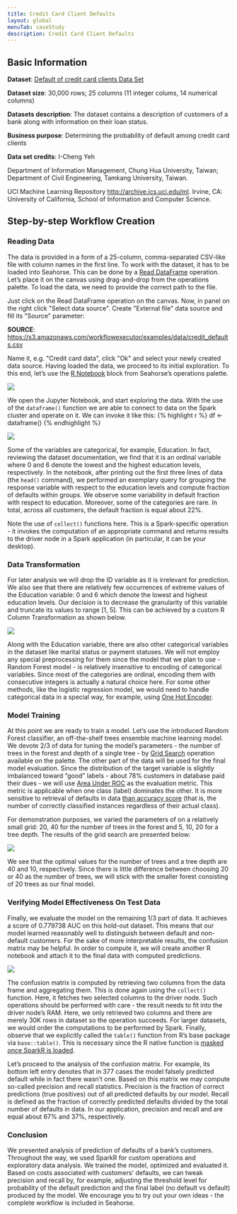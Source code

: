 ```yaml
---
title: Credit Card Client Defaults
layout: global
menuTab: caseStudy
description: Credit Card Client Defaults
---
```


## Basic Information

**Dataset**: <a target="_blank" href="http://archive.ics.uci.edu/ml/datasets/default+of+credit+card+clients">Default of credit card clients Data Set</a>

**Dataset size**: 30,000 rows; 25 columns (11 integer colums, 14 numerical columns)

**Datasets description**: The dataset contains a description of customers of a bank along with information on their loan status.

**Business purpose**: Determining the probability of default among credit card clients

**Data set credits**: I-Cheng Yeh

Department of Information Management, Chung Hua University, Taiwan;
Department of Civil Engineering, Tamkang University, Taiwan.


UCI Machine Learning Repository <http://archive.ics.uci.edu/ml>. Irvine, CA: University of California, School of Information and Computer Science.

## Step-by-step Workflow Creation

### Reading Data

The data is provided in a form of a 25-column, comma-separated CSV-like file with column names in the first line.
To work with the dataset, it has to be loaded into Seahorse. This can be done by a
[Read DataFrame](../operations/read_dataframe.html) operation.
Let’s place it on the canvas using drag-and-drop from the operations palette.
To load the data, we need to provide the correct path to the file.

Just click on the Read DataFrame operation on the canvas. Now, in panel on the right click "Select data source".
Create "External file" data source and fill its "Source" parameter:

**SOURCE**: <a target="_blank" href="https://s3.amazonaws.com/workflowexecutor/examples/data/credit_defaults.csv">https://s3.amazonaws.com/workflowexecutor/examples/data/credit_defaults.csv</a>

Name it, e.g. "Credit card data", click "Ok" and select your newly created data source.
Having loaded the data, we proceed to its initial exploration.
To this end, let’s use the [R Notebook](../operations/r_notebook.html) block from Seahorse’s operations palette.

<img class="bordered-image centered-image img-responsive spacer" src="../img/usecases/credit_defaults/r_notebook_block.png">

We open the Jupyter Notebook, and start exploring the data. With the use of the `dataframe()` function we are able to connect
to data on the Spark cluster and operate on it. We can invoke it like this:
{% highlight r %}
df <- dataframe()
{% endhighlight %}

<img class="bordered-image centered-image img-responsive spacer" src="../img/usecases/credit_defaults/r_notebook_inside.png">

Some of the variables are categorical, for example, Education. In fact, reviewing the dataset documentation, we find that it is
an ordinal variable where 0 and 6 denote the lowest and the highest education levels, respectively. In the notebook, after printing
out the first three lines of data (the `head()` command), we performed an exemplary query for grouping the response variable with respect
to the education levels and compute fraction of defaults within groups. We observe some variability in default fraction with respect
to education. Moreover, some of the categories are rare. In total, across all customers, the default fraction is equal about 22%.

Note the use of `collect()` functions here. This is a Spark-specific operation - it invokes the computation of an appropriate command
and returns results to the driver node in a Spark application (in particular, it can be your desktop).

### Data Transformation

For later analysis we will drop the ID variable as it is irrelevant for prediction. We also see that there are relatively few occurrences
of extreme values of the Education variable: 0 and 6 which denote the lowest and highest education levels. Our decision is to decrease
the granularity of this variable and truncate its values to range [1, 5]. This can be achieved by a custom R Column Transformation as shown below.

<img class="bordered-image centered-image img-responsive spacer" src="../img/usecases/credit_defaults/r_coltrans_code.png">

Along with the Education variable, there are also other categorical variables in the dataset like marital status or payment statuses.
We will not employ any special preprocessing for them since the model that we plan to use - Random Forest model - is relatively insensitive
to encoding of categorical variables. Since most of the categories are ordinal, encoding them with consecutive integers is actually
a natural choice here. For some other methods, like the logistic regression model, we would need to handle categorical data in a special way,
for example, using [One Hot Encoder](../operations/one_hot_encoder.html).

### Model Training

At this point we are ready to train a model. Let’s use the introduced Random Forest classifier, an off-the-shelf trees ensemble machine learning model.
We devote 2/3 of data for tuning the model’s parameters - the number of trees in the forest and depth of a single tree - by
[Grid Search](../operations/grid_search.html) operation available on the palette. The other part of the data will be used for the final model
evaluation. Since the distribution of the target variable is slightly imbalanced toward “good” labels - about 78% customers in database paid
their dues - we will use [Area Under ROC](https://en.wikipedia.org/wiki/Receiver_operating_characteristic#Area_under_the_curve)
as the evaluation metric. This metric is applicable when one class (label) dominates the other.
It is more sensitive to retrieval of defaults in data [than accuracy score](https://www.quora.com/Why-is-it-that-I-get-a-better-accuracy-score-when-using-unbalanced-classes-with-a-Random-Forest-classifier)
(that is, the number of correctly classified instances regardless of their actual class).

For demonstration purposes, we varied the parameters of on a relatively small grid: 20, 40 for the number of trees in the forest
and 5, 10, 20 for a tree depth. The results of the grid search are presented below:

<img class="bordered-image centered-image img-responsive spacer" src="../img/usecases/credit_defaults/grid_search_results.png">

We see that the optimal values for the number of trees and a tree depth are 40 and 10, respectively. Since there is little difference
between choosing 20 or 40 as the number of trees, we will stick with the smaller forest consisting of 20 trees as our final model.

### Verifying Model Effectiveness On Test Data

Finally, we evaluate the model on the remaining 1/3 part of data. It achieves a score of 0.779738 AUC on this hold-out dataset.
This means that our model learned reasonably well to distinguish between default and non-default customers. For the sake of more interpretable results,
the confusion matrix may be helpful. In order to compute it, we will create another R notebook and attach it to the final data with computed predictions.

<img class="bordered-image centered-image img-responsive spacer" src="../img/usecases/credit_defaults/confusion_matrix_notebook.png">

The confusion matrix is computed by retrieving two columns from the data frame and aggregating them. This is done again using the `collect()` function.
Here, it fetches two selected columns to the driver node. Such operations should be performed with care - the result needs to fit into
the driver node’s RAM. Here, we only retrieved two columns and there are merely 30K rows in dataset so the operation succeeds. For larger datasets,
we would order the computations to be performed by Spark. Finally, observe that we explicitly called the `table()` function from R’s base package
via `base::table()`. This is necessary since the R native function is [masked once SparkR is loaded](https://spark.apache.org/docs/1.6.0/sparkr.html#r-function-name-conflicts).

Let’s proceed to the analysis of the confusion matrix. For example, its bottom left entry denotes that in 377 cases the model
falsely predicted default while in fact there wasn’t one. Based on this matrix we may compute so-called precision and recall statistics.
Precision is the fraction of correct predictions (true positives) out of all predicted defaults by our model. Recall is defined as
the fraction of correctly predicted defaults divided by the total number of defaults in data. In our application, precision and recall
and are equal about 67% and 37%, respectively.

### Conclusion
We presented analysis of prediction of defaults of a bank’s customers. Throughout the way, we used SparkR for custom operations
and exploratory data analysis. We trained the model, optimized and evaluated it. Based on costs associated with customers’ defaults,
we can tweak precision and recall by, for example, adjusting the threshold level for probability of the default prediction and the
final label (no default vs default) produced by the model. We encourage you to try out your own ideas - the complete workflow is included in Seahorse.
